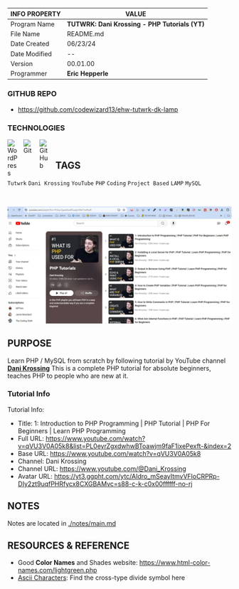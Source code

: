 | INFO PROPERTY | VALUE                                          |
| ------------- | ---------------------------------------------- |
| Program Name  | **TUTWRK: Dani Krossing - PHP Tutorials (YT)** |
| File Name     | README.md                                      |
| Date Created  | 06/23/24                                       |
| Date Modified | --                                             |
| Version       | 00.01.00                                       |
| Programmer    | **Eric Hepperle**                              |

### GITHUB REPO

- https://github.com/codewizard13/ehw-tutwrk-dk-lamp

### TECHNOLOGIES

<img align="left" alt="WordPress" title="WordPress" width="26px" src="https://cdn.jsdelivr.net/gh/devicons/devicon/icons/wordpress/wordpress-original.svg" style="padding-right:10px;" />

<img align="left" alt="Git" title="Git" width="26px" src="https://cdn.jsdelivr.net/gh/devicons/devicon/icons/git/git-original.svg" style="padding-right:10px;" />

<img align="left" alt="GitHub" title="GitHub" width="26px" src="https://user-images.githubusercontent.com/3369400/139448065-39a229ba-4b06-434b-bc67-616e2ed80c8f.png" style="padding-right:10px;" />

<br>

## TAGS

`Tutwrk` `Dani Krossing` `YouTube` `PHP` `Coding` `Project Based` `LAMP` `MySQL`

<br>

![](/pix/screen-tutwrk--dk--lamp-php--01--yt-playlist.jpg)


## PURPOSE

Learn PHP / MySQL from scratch by following tutorial by YouTube channel **[Dani Krossing](https://www.youtube.com/@Dani_Krossing)** This is a complete PHP tutorial for absolute beginners, teaches PHP to people who are new at it.


### Tutorial Info

Tutorial Info:
- Title: 1: Introduction to PHP Programming | PHP Tutorial | PHP For Beginners | Learn PHP Programming
- Full URL: https://www.youtube.com/watch?v=qVU3V0A05k8&list=PL0eyrZgxdwhwBToawjm9faF1ixePexft-&index=2
- Base URL: https://www.youtube.com/watch?v=qVU3V0A05k8
- Channel: Dani Krossing
- Channel URL: https://www.youtube.com/@Dani_Krossing
- Avatar URL: https://yt3.ggpht.com/ytc/AIdro_mSeayItmvVFloCRPRp-DIy2zt9uqfPHRfycx8CXGBAMvc=s88-c-k-c0x00ffffff-no-rj

## NOTES

Notes are located in [./notes/main.md](./notes/main.md)

## RESOURCES & REFERENCE

- Good **Color Names** and Shades website: https://www.html-color-names.com/lightgreen.php
- [Ascii Characters](https://www.ascii-code.com/): Find the cross-type divide symbol here
